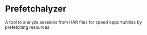 # Prefetchalyzer

A tool to analyze sessions from HAR files for speed opportunities by prefetching resources.
